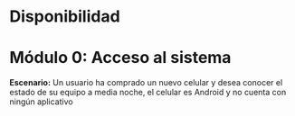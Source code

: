# Disponibilidad
# Módulo 0: Acceso al sistema
**Escenario:** Un usuario ha comprado un nuevo celular y desea conocer el estado de su equipo a media noche, el celular es Android y no cuenta con ningún aplicativo